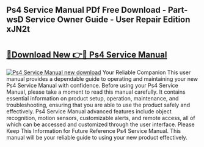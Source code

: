 ## Ps4 Service Manual PDf Free Download - Part-wsD Service Owner Guide - User Repair Edition xJN2t

# <h2><a href="http://cf21714.oget.top/?id=Ps4+Service+Manual">🔗Download New 👉🔴 Ps4 Service Manual</a></h2>

[![Ps4 Service Manual new download](https://i.imgur.com/5g1atiW.png)](http://cf21714.oget.top/?id=Ps4+Service+Manual)
Your Reliable Companion This user manual provides a dependable guide to operating and maintaining your new Ps4 Service Manual with confidence. Before using your Ps4 Service Manual, please take a moment to read this manual carefully. It contains essential information on product setup, operation, maintenance, and troubleshooting, ensuring that you are able to use the product safely and effectively. Ps4 Service Manual advanced features include object recognition, motion sensors, customizable alerts, and remote access, all of which can be accessed and customized through the user interface. Please Keep This Information for Future Reference Ps4 Service Manual. This manual will be your reliable guide to using your new product effectively.
